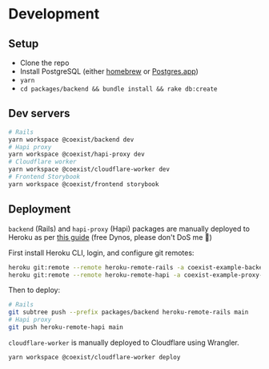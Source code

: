 # Development

## Setup

- Clone the repo
- Install PostgreSQL (either [homebrew](https://wiki.postgresql.org/wiki/Homebrew) or [Postgres.app](https://postgresapp.com/))
- `yarn`
- `cd packages/backend && bundle install && rake db:create`

## Dev servers

```bash
# Rails
yarn workspace @coexist/backend dev
# Hapi proxy
yarn workspace @coexist/hapi-proxy dev
# Cloudflare worker
yarn workspace @coexist/cloudflare-worker dev
# Frontend Storybook
yarn workspace @coexist/frontend storybook
```

## Deployment

`backend` (Rails) and `hapi-proxy` (Hapi) packages are manually deployed to Heroku as per [this guide](https://medium.com/inato/how-to-setup-heroku-with-yarn-workspaces-d8eac0db0256) (free Dynos, please don't DoS me 🙂)

First install Heroku CLI, login, and configure git remotes:

```bash
heroku git:remote --remote heroku-remote-rails -a coexist-example-backend-rails
heroku git:remote --remote heroku-remote-hapi -a coexist-example-proxy-hapi
```

Then to deploy:

```bash
# Rails
git subtree push --prefix packages/backend heroku-remote-rails main
# Hapi proxy
git push heroku-remote-hapi main
```

`cloudflare-worker` is manually deployed to Cloudflare using Wrangler.

```bash
yarn workspace @coexist/cloudflare-worker deploy
```

